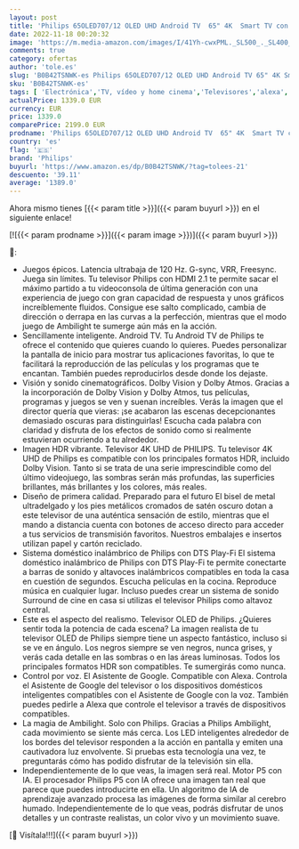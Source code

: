 ```yaml
---
layout: post
title: 'Philips 65OLED707/12 OLED UHD Android TV  65" 4K  Smart TV con Ambilight 3 Lados  Dolby Vision cinematográfico y Sonido Atmos  Compatible con Google Assistamt y Alexa  2022'
date: 2022-11-18 00:20:32
image: 'https://m.media-amazon.com/images/I/41Yh-cwxPML._SL500_._SL400_.jpg'
comments: true
category: ofertas
author: 'tole.es'
slug: 'B0B42TSNWK-es Philips 65OLED707/12 OLED UHD Android TV 65" 4K Smart TV...'
sku: 'B0B42TSNWK-es'
tags: [ 'Electrónica','TV, vídeo y home cinema','Televisores','alexa','philips','🇪🇸', ]
actualPrice: 1339.0 EUR
currency: EUR
price: 1339.0
comparePrice: 2199.0 EUR
prodname: 'Philips 65OLED707/12 OLED UHD Android TV  65" 4K  Smart TV con Ambilight 3 Lados  Dolby Vision cinematográfico y Sonido Atmos  Compatible con Google Assistamt y Alexa  2022'
country: 'es'
flag: '🇪🇸'
brand: 'Philips'
buyurl: 'https://www.amazon.es/dp/B0B42TSNWK/?tag=tolees-21'
descuento: '39.11'
average: '1389.0'
---
```


Ahora mismo tienes [{{< param title >}}]({{< param buyurl >}}) en el siguiente enlace!

[![{{< param prodname >}}]({{< param image >}})]({{< param buyurl >}})

🔎:

- Juegos épicos. Latencia ultrabaja de 120 Hz. G-sync, VRR, Freesync. Juega sin límites. Tu televisor Philips con HDMI 2.1 te permite sacar el máximo partido a tu videoconsola de última generación con una experiencia de juego con gran capacidad de respuesta y unos gráficos increíblemente fluidos. Consigue ese salto complicado, cambia de dirección o derrapa en las curvas a la perfección, mientras que el modo juego de Ambilight te sumerge aún más en la acción.
- Sencillamente inteligente. Android TV. Tu Android TV de Philips te ofrece el contenido que quieres cuando lo quieres. Puedes personalizar la pantalla de inicio para mostrar tus aplicaciones favoritas, lo que te facilitará la reproducción de las películas y los programas que te encantan. También puedes reproducirlos desde donde los dejaste.
- Visión y sonido cinematográficos. Dolby Vision y Dolby Atmos. Gracias a la incorporación de Dolby Vision y Dolby Atmos, tus películas, programas y juegos se ven y suenan increíbles. Verás la imagen que el director quería que vieras: ¡se acabaron las escenas decepcionantes demasiado oscuras para distinguirlas! Escucha cada palabra con claridad y disfruta de los efectos de sonido como si realmente estuvieran ocurriendo a tu alrededor.
- Imagen HDR vibrante. Televisor 4K UHD de PHILIPS. Tu televisor 4K UHD de Philips es compatible con los principales formatos HDR, incluido Dolby Vision. Tanto si se trata de una serie imprescindible como del último videojuego, las sombras serán más profundas, las superficies brillantes, más brillantes y los colores, más reales.
- Diseño de primera calidad. Preparado para el futuro El bisel de metal ultradelgado y los pies metálicos cromados de satén oscuro dotan a este televisor de una auténtica sensación de estilo, mientras que el mando a distancia cuenta con botones de acceso directo para acceder a tus servicios de transmisión favoritos. Nuestros embalajes e insertos utilizan papel y cartón reciclado.
- Sistema doméstico inalámbrico de Philips con DTS Play-Fi El sistema doméstico inalámbrico de Philips con DTS Play-Fi te permite conectarte a barras de sonido y altavoces inalámbricos compatibles en toda la casa en cuestión de segundos. Escucha películas en la cocina. Reproduce música en cualquier lugar. Incluso puedes crear un sistema de sonido Surround de cine en casa si utilizas el televisor Philips como altavoz central.
- Este es el aspecto del realismo. Televisor OLED de Philips. ¿Quieres sentir toda la potencia de cada escena? La imagen realista de tu televisor OLED de Philips siempre tiene un aspecto fantástico, incluso si se ve en ángulo. Los negros siempre se ven negros, nunca grises, y verás cada detalle en las sombras o en las áreas luminosas. Todos los principales formatos HDR son compatibles. Te sumergirás como nunca.
- Control por voz. El Asistente de Google. Compatible con Alexa. Controla el Asistente de Google del televisor o los dispositivos domésticos inteligentes compatibles con el Asistente de Google con la voz. También puedes pedirle a Alexa que controle el televisor a través de dispositivos compatibles.
- La magia de Ambilight. Solo con Philips. Gracias a Philips Ambilight, cada movimiento se siente más cerca. Los LED inteligentes alrededor de los bordes del televisor responden a la acción en pantalla y emiten una cautivadora luz envolvente. Si pruebas esta tecnología una vez, te preguntarás cómo has podido disfrutar de la televisión sin ella.
- Independientemente de lo que veas, la imagen será real. Motor P5 con IA. El procesador Philips P5 con IA ofrece una imagen tan real que parece que puedes introducirte en ella. Un algoritmo de IA de aprendizaje avanzado procesa las imágenes de forma similar al cerebro humado. Independientemente de lo que veas, podrás disfrutar de unos detalles y un contraste realistas, un color vivo y un movimiento suave.

[🛒 Visítala!!!]({{< param buyurl >}})
